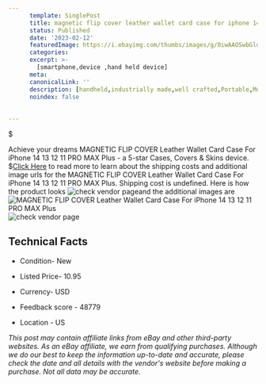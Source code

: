 ```yaml
---
      template: SinglePost
      title: magnetic flip cover leather wallet card case for iphone 14 13 12 11 pro max plus
      status: Published
      date: '2023-02-12'
      featuredImage: https://i.ebayimg.com/thumbs/images/g/0iwAAOSwbGldedWk/s-l225.jpg
      categories: 
      excerpt: >-
        [smartphone,device ,hand held device]
      meta:
      canonicalLink: ''
      description: [handheld,industrially made,well crafted,Portable,Mobile,Compact,Convenient,Lightweight,Maneuverable,Man-portable,Miniature,Carriable,Hand-held,Light,Holdable,Transportable,Mobile device,Pocket-sized,On-the-go,Wireless,Cordless,Compact size,Convenient size, smartphone,device ,hand held device]
      noindex: false
      
        
---
```

$

Achieve your dreams MAGNETIC FLIP COVER Leather Wallet Card Case For iPhone 14 13 12 11 PRO MAX Plus - a 5-star Cases, Covers & Skins device.
$[Click Here](https://www.ebay.com/itm/283611959003?hash=item4208970edb%3Ag%3A0iwAAOSwbGldedWk&mkevt=1&mkcid=1&mkrid=711-53200-19255-0&campid=%253CePNCampaignId%253E&customid=%253CreferenceId%253E&toolid=10049) to read more to learn about the shipping costs and additional image urls for the MAGNETIC FLIP COVER Leather Wallet Card Case For iPhone 14 13 12 11 PRO MAX Plus. Shipping cost is undefined. Here is how the product looks ![check vendor page](https://i.ebayimg.com/thumbs/images/g/0iwAAOSwbGldedWk/s-l225.jpg)and the additional images are![MAGNETIC FLIP COVER Leather Wallet Card Case For iPhone 14 13 12 11 PRO MAX Plus](https://i.ebayimg.com/images/g/0iwAAOSwbGldedWk/s-l1600.jpg)![check vendor page](https://origin-galleryplus.ebayimg.com/ws/web/283611959003_2_0_1/225x225.jpg,https://origin-galleryplus.ebayimg.com/ws/web/283611959003_3_0_1/225x225.jpg,https://origin-galleryplus.ebayimg.com/ws/web/283611959003_4_0_1/225x225.jpg,https://origin-galleryplus.ebayimg.com/ws/web/283611959003_5_0_1/225x225.jpg,https://origin-galleryplus.ebayimg.com/ws/web/283611959003_6_0_1/225x225.jpg,https://origin-galleryplus.ebayimg.com/ws/web/283611959003_7_0_1/225x225.jpg,https://origin-galleryplus.ebayimg.com/ws/web/283611959003_8_0_1/225x225.jpg,https://origin-galleryplus.ebayimg.com/ws/web/283611959003_9_0_1/225x225.jpg,https://origin-galleryplus.ebayimg.com/ws/web/283611959003_10_0_1/225x225.jpg)



 ## Technical Facts 



     
      

 - Condition- New 


      

 - Listed Price- 10.95 


      

 - Currency- USD 


      

 - Feedback score - 48779 


      

 - Location - US 


      
      

 *_This post may contain affiliate links from eBay and other third-party websites. As an eBay affiliate, we earn from qualifying purchases. Although we do our best to keep the information up-to-date and accurate, please check the date and all details with the vendor's website before making a purchase. Not all data may be accurate._*






